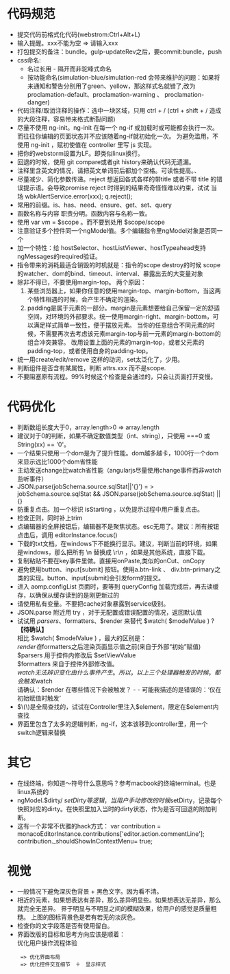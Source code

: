 # 代码规范

* 提交代码前格式化代码\(webstrom:Ctrl+Alt+L\)
* 输入提醒。xxx不能为空 =&gt; 请输入xxx
* 打包提交的备注：bundle。gulp-updateRev之后，要commit:bundle，push
* css命名:
  * 名过长用 - 隔开而非驼峰式命名
  * 按功能命名\(simulation-blue/simulation-red 会带来维护的问题：如果将来通知和警告分别用了green、yellow，那这样式名就错了,改为 proclamation-default、proclamation-warning 、 proclamation-danger\)
* 代码注释/取消注释的操作：选中一块区域，只用 ctrl + / \(ctrl + shift + / 造成的大段注释，容易带来格式断裂问题\) 
* 尽量不使用 ng-init。ng-init 在每一个 ng-if 或加载时或可能都会执行一次。而往往你编辑的页面状态并不应该随着ng-if就初始化一次。
  为避免滥用，不使用 ng-init ，赋初使值在 controller 里写 js 实现。
* 把你的webstorm设置为LF。即类似linux换行。
* 回退的时候，使用 git compare或者git history来确认代码无遗漏。
* 注释里含英文的情况，请把英文单词前后都加个空格。可读性提高。、
* 尽量减少、简化参数传递。reject 想返回各式各样的带title 或者不带 title 的错误提示语。会导致promise reject 时得到的结果奇奇怪怪难以约束，试试 当场 wbkAlertService.error\(xxx\); q.reject\(\);
* 常用的前缀。is、has、need、ensure、get、set、query
* 函数名称与内容 职责分明。函数内容与名称一致。
* 使用 var vm = $scope 。而不要到处用 $scope/scope
* 注意验证多个控件同一个ngModel值。多个编辑指令里ngModel对象是否同一个
* 加一个特性：给 hostSelector、hostListViewer、hostTypeahead支持ngMessages的required验证。
* 指令带来的消耗最适合销毁的时机就是：指令的scope destroy的时候
  scope的watcher、dom的bind、timeout、interval、暴露出去的大变量对象
* 除非不得已，不要使用margin-top。
  两个原因：
  1. 某些浏览器上，如果你任意的使用margin-top、margin-bottom，当这两个特性相遇的时候，会产生不确定的渲染。
  2. padding是属于元素的一部分。margin是元素想要给自己保留一定的舒适空间，对环境的外部要求。统一使用margin-right、margin-bottom，可以满足样式简单一致性，便于摆放元素。
     当你的任意组合不同元素的时候，不需要再次去考虑该元素margin-top与前一元素的margin-bottom的组合冲突兼容。
     改用设置上面的元素的margin-top，或者父元素的padding-top，或者使用自身的padding-top。
* 统一用create/edit/remove 这样的动词，set太泛化了，少用。
* 判断组件是否含有某属性，判断 attrs.xxx 而不是scope.
* 不要阻塞原有流程。99%时候这个检查是会通过的，只会让页面打开变慢。

# 代码优化

* 判断数组长度大于0，array.length&gt;0 =&gt; array.length
* 建议对于0的判断，如果不确定数值类型（int、string），只使用 ===0 或 String\(xx\) == '0'。
* 一个结果只使用一个dom是为了提升性能。dom越多越卡，1000行一个dom来显示远比1000个dom省性能
* 主动发送change比watch省性能（angularjs尽量使用change事件而非watch监听事件）
* JSON.parse\(jobSchema.source.sqlStat\|\|'{}'\) = &gt; jobSchema.source.sqlStat && JSON.parse\(jobSchema.source.sqlStat\) \|\| {}
* 防重复点击。加一个标识 isStarting ，以免提示过程中用户重复点击。
* 检查正则，同时补上trim
* 点编辑器的全屏按钮后，编辑器不是聚焦状态。esc无用了。建议：所有按钮点击后，调用 editorInstance.focus\(\)
* 下载的txt文档，在windows下不能换行显示。建议，判断当前的环境，如果是windows，那么把所有 \n 替换成 \r\n ，如果是其他系统，直接下载。
* 复制粘贴不要在key事件里做。直接用onPaste,类似的onCut、onCopy
* 避免使用button、input\[submit\] 按钮。使用a.btn-link 、 div.btn-primary之类的实现。button、input\[submit\]会引发form的提交。
* 进入 aomp.configList 页面时，要等到 queryConfig 加载完成后，再去读缓存，以确保从缓存读到的是刚更新过的
* 请使用私有变量。不要把cache对象暴露到service级别。
* JSON.parse 附近用 try ，对于无配置或错误配置的情况，返回默认值
* 试试用 $parsers、$formatters、$render 来替代 $watch\( $modelValue \) ?   **【待确认】**   
  相比 $watch\( $modelValue \) ，最大的区别是：   
  $render 在$formatters之后渲染页面显示值之前\(来自于外部“初始”赋值\)
  $parsers 用于控件内修改后 $setViewValue   
  $formatters 来自于控件外部修改值。   
  $watch 无法辨识变化由什么事件产生。所以，以上三个处理器触发的时候，都会触发$watch   
  请确认：$render 在哪些情况下会被触发？ - - 可能我描述的是错误的：‘仅在初始赋值时触发’   
* $\(\)是全局查找的，试试在Controller里注入$element，限定在$element内查找
* 界面里包含了太多的逻辑判断，ng-if，这本该移到controller里，用一个switch逻辑来替换

# 其它

* 在线终端，你知道～符号什么意思吗？参考macbook的终端terminal。也是linux系统的
* ngModel.$dirty/ $setDirty 等逻辑，当用户手动修改的时候$setDirty，记录每个快照对应的dirty。在快照里加入当时的dirty状态，作为是否可回退的附加判断。
* 这有一个非常不优雅的hack方式：
  var contribution = monacoEditorInstance.contributions\['editor.action.commentLine'\];
  contribution.\_shouldShowInContextMenu= true;

# 视觉

* 一般情况下避免深灰色背景 + 黑色文字。因为看不清。
* 相近的元素，如果想表达有差异，那么差异明显些。如果想表达无差异，那么就完全无差异。
  界于明显与不明显之间的模糊效果，给用户的感觉是质量粗糙。
  上图的图标背景色是若有若无的淡灰色。
* 检查你的文字段落是否有使用留白。
* 界面改版的目标和思考方向应该是顺着：   
   优化用户操作流程体验   
  ```
   => 优化界面布局   
   => 优化控件交互细节　＋　显示样式
  ```



